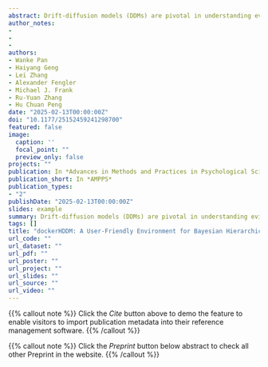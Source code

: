 ```yaml
---
abstract: Drift-diffusion models (DDMs) are pivotal in understanding evidence-accumulation processes during decision-making across psychology, behavioral economics, neuroscience, and psychiatry. Hierarchical DDMs (HDDMs), a Python library for hierarchical Bayesian estimation of DDMs, has been widely used among researchers, including researchers with limited coding proficiency, in fitting DDMs and other sequential sampling models. However, issues of compatibility in installation and lack of support for more recent Bayesian-modeling functionalities pose serious challenges for new users, limiting broader adaptation and reproducibility of HDDMs. To address these issues, we created dockerHDDM, a user-friendly computational environment for HDDMs with new features. dockerHDDM brings three improvements (a) easy to install once docker is installed, ensuring reproducibility and saving time for researchers; (b) compatible with machines with Apple chips; (c) seamless integration with ArviZ, a state-of-the-art Bayesian-modeling library. This tutorial serves as a practical, hands-on guide for researchers to leverage dockerHDDMs capabilities in conducting efficient Bayesian hierarchical analysis of DDMs. The notebook presented here and in the docker image will enable researchers with various programming levels to model their data with HDDMs.
author_notes:
- 
- 
- 
authors:
- Wanke Pan  
- Haiyang Geng  
- Lei Zhang  
- Alexander Fengler  
- Michael J. Frank  
- Ru-Yuan Zhang  
- Hu Chuan Peng
date: "2025-02-13T00:00:00Z"
doi: "10.1177/25152459241298700"
featured: false
image:
  caption: ''
  focal_point: ""
  preview_only: false
projects: ""
publication: In *Advances in Methods and Practices in Psychological Science*
publication_short: In *AMPPS*
publication_types: 
- "2"
publishDate: "2025-02-13T00:00:00Z"
slides: example
summary: Drift-diffusion models (DDMs) are pivotal in understanding evidence-accumulation processes during decision-making across psychology, behavioral economics, neuroscience, and psychiatry.
tags: []
title: "dockerHDDM: A User-Friendly Environment for Bayesian Hierarchical Drift-Diffusion Modeling"
url_code: ""
url_dataset: ""
url_pdf: ""
url_poster: ""
url_project: ""
url_slides: ""
url_source: ""
url_video: ""
---
```


{{% callout note %}}
Click the _Cite_ button above to demo the feature to enable visitors to import publication metadata into their reference management software.
{{% /callout %}}

{{% callout note %}}
Click the _Preprint_ button below abstract to check all other Preprint in the website.
{{% /callout %}}
